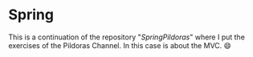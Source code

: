 # Spring

This is a continuation of the repository "*SpringPildoras*" where I put the exercises of the Pildoras Channel.
In this case is about the MVC.
:smile:
